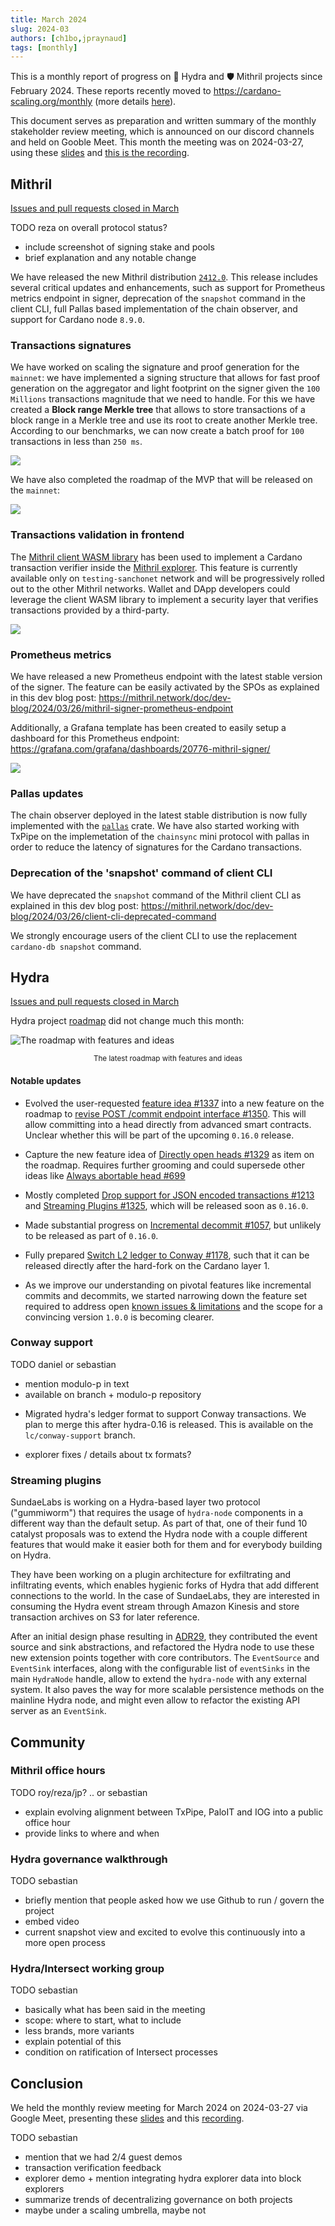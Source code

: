 ```yaml
---
title: March 2024
slug: 2024-03
authors: [ch1bo,jpraynaud]
tags: [monthly]
---
```


This is a monthly report of progress on 🐲 Hydra and 🛡 Mithril projects since
February 2024. These reports recently moved to
https://cardano-scaling.org/monthly (more details [here](./2024-02)).

This document serves as preparation and written summary of the monthly
stakeholder review meeting, which is announced on our discord channels and held
on Gooble Meet. This month the meeting was on 2024-03-27, using these
[slides][slides] and [this is the recording][recording].

## Mithril

[Issues and pull requests closed in
March](https://github.com/input-output-hk/mithril/issues?q=is%3Aclosed+sort%3Aupdated-desc+closed%3A2024-02-29..2024-03-31)

TODO reza on overall protocol status?

- include screenshot of signing stake and pools
- brief explanation and any notable change

We have released the new Mithril distribution [`2412.0`](https://github.com/input-output-hk/mithril/releases/tag/2412.0). This release includes several critical updates and enhancements, such as support for Prometheus metrics endpoint in signer, deprecation of the `snapshot` command in the client CLI, full Pallas based implementation of the chain observer, and support for Cardano node `8.9.0`. 
 
### Transactions signatures

We have worked on scaling the signature and proof generation for the `mainnet`: we have implemented a signing structure that allows for fast proof generation on the aggregator and light footprint on the signer given the `100 Millions` transactions magnitude that we need to handle. For this we have created a **Block range Merkle tree** that allows to store transactions of a block range in a Merkle tree and use its root to create another Merkle tree. According to our benchmarks, we can now create a batch proof for `100` transactions in less than `250 ms`.

![](img/2024-03-mithril-block-range-mktree.jpg)

We have also completed the roadmap of the MVP that will be released on the `mainnet`:

![](img/2024-03-mithril-cardano-tx-roadmap.png)

### Transactions validation in frontend

The [Mithril client WASM library](https://www.npmjs.com/package/@mithril-dev/mithril-client-wasm) has been used to implement a Cardano transaction verifier inside the [Mithril explorer](https://mithril.network/explorer/?aggregator=https%3A%2F%2Faggregator.testing-sanchonet.api.mithril.network%2Faggregator).
This feature is currently available only on `testing-sanchonet` network and will be progressively rolled out to the other Mithril networks.
Wallet and DApp developers could leverage the client WASM library to implement a security layer that verifies transactions provided by a third-party.

![](img/2024-03-mithril-explorer.png)

### Prometheus metrics

We have released a new Prometheus endpoint with the latest stable version of the signer. The feature can be easily activated by the SPOs as explained in this dev blog post: https://mithril.network/doc/dev-blog/2024/03/26/mithril-signer-prometheus-endpoint

Additionally, a Grafana template has been created to easily setup a dashboard for this Prometheus endpoint: https://grafana.com/grafana/dashboards/20776-mithril-signer/

![](img/2024-03-mithril-prometheus-metrics.png)

### Pallas updates

The chain observer deployed in the latest stable distribution is now fully implemented with the [`pallas`](https://crates.io/crates/pallas) crate. We have also started working with TxPipe on the implemetation of the `chainsync` mini protocol with pallas in order to reduce the latency of signatures for the Cardano transactions.

### Deprecation of the 'snapshot' command of client CLI 

We have deprecated the `snapshot` command of the Mithril client CLI as explained in this dev blog post: https://mithril.network/doc/dev-blog/2024/03/26/client-cli-deprecated-command

We strongly encourage users of the client CLI to use the replacement `cardano-db snapshot` command.

## Hydra

[Issues and pull requests closed in
March](https://github.com/input-output-hk/hydra/issues?q=is%3Aclosed+sort%3Aupdated-desc+closed%3A2024-02-29..2024-03-31)

Hydra project
[roadmap](https://github.com/orgs/input-output-hk/projects/21/views/7) did not
change much this month:

![The roadmap with features and ideas](./img/2024-03-hydra-roadmap.jpg)
<small><center>The latest roadmap with features and ideas</center></small>

#### Notable updates

* Evolved the user-requested [feature idea #1337](https://github.com/input-output-hk/hydra/discussions/1337) into a new feature on the roadmap to [revise POST /commit endpoint interface #1350](https://github.com/input-output-hk/hydra/issues/1350). This will allow committing into a head directly from advanced smart contracts. Unclear whether this will be part of the upcoming `0.16.0` release.

* Capture the new feature idea of [Directly open heads #1329](https://github.com/input-output-hk/hydra/issues/1329) as item on the roadmap. Requires further grooming and could supersede other ideas like [Always abortable head #699](https://github.com/input-output-hk/hydra/issues/699)

* Mostly completed [Drop support for JSON encoded transactions #1213](https://github.com/input-output-hk/hydra/issues/1213) and [Streaming Plugins #1325](https://github.com/input-output-hk/hydra/issues/1325), which will be released soon as `0.16.0`.

* Made substantial progress on [Incremental decommit #1057](https://github.com/input-output-hk/hydra/issues/1057), but unlikely to be released as part of `0.16.0`.

* Fully prepared [Switch L2 ledger to Conway #1178](https://github.com/input-output-hk/hydra/issues/1178), such that it can be released directly after the hard-fork on the Cardano layer 1.

* As we improve our understanding on pivotal features like incremental commits and decommits, we started narrowing down the feature set required to address open [known issues & limitations](https://hydra.family/head-protocol/docs/known-issues/) and the scope for a convincing version `1.0.0` is becoming clearer.

### Conway support 

TODO daniel or sebastian

- mention modulo-p in text
- available on branch + modulo-p repository

* Migrated hydra's ledger format to support Conway transactions. We plan to merge this after hydra-0.16 is released. This is available on the `lc/conway-support` branch.

- explorer fixes / details about tx formats?

### Streaming plugins

SundaeLabs is working on a Hydra-based layer two protocol ("gummiworm") that requires the usage of `hydra-node` components in a different way than the default setup. As part of that, one of their fund 10 catalyst proposals was to extend the Hydra node with a couple different features that would make it easier both for them and for everybody building on Hydra.

They have been working on a plugin architecture for exfiltrating and infiltrating events, which enables hygienic forks of Hydra that add different connections to the world. In the case of SundaeLabs, they are interested in consuming the Hydra event stream through Amazon Kinesis and store transaction archives on S3 for later reference.

After an initial design phase resulting in [ADR29](https://hydra.family/head-protocol/adr/29/), they contributed the event source and sink abstractions, and refactored the Hydra node to use these new extension points together with core contributors. The `EventSource` and `EventSink` interfaces, along with the configurable list of `eventSinks` in the main `HydraNode` handle, allow to extend the `hydra-node` with any external system. It also paves the way for more scalable persistence methods on the mainline Hydra node, and might even allow to refactor the existing API server as an `EventSink`.

## Community

### Mithril office hours

TODO roy/reza/jp? .. or sebastian

- explain evolving alignment between TxPipe, PaloIT and IOG into a public office
  hour
- provide links to where and when

### Hydra governance walkthrough

TODO sebastian

- briefly mention that people asked how we use Github to run / govern the
  project
- embed video
- current snapshot view and excited to evolve this continuously into a more open
  process

### Hydra/Intersect working group

TODO sebastian

- basically what has been said in the meeting
- scope: where to start, what to include
- less brands, more variants
- explain potential of this
- condition on ratification of Intersect processes

## Conclusion

We held the monthly review meeting for March 2024 on 2024-03-27 via Google Meet,
presenting these [slides][slides] and this [recording][recording].

TODO sebastian

- mention that we had 2/4 guest demos
- transaction verification feedback
- explorer demo + mention integrating hydra explorer data into block explorers
- summarize trends of decentralizing governance on both projects
- maybe under a scaling umbrella, maybe not

[slides]: https://docs.google.com/presentation/d/1pxV7VTDHW-wtvJy1RDuei7H14gQvgrrUlqoiOco6j9E
[recording]: https://drive.google.com/file/d/1SL5Js8wBIoBeb87exCmZTWtHSQy7xF1W/view
